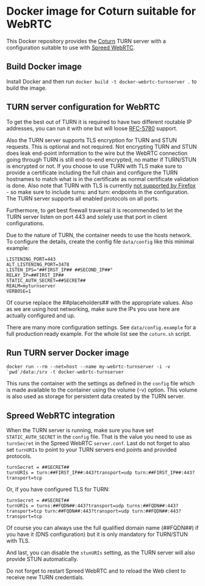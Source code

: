 # Docker image for Coturn suitable for WebRTC

This Docker repository provides the [Coturn](https://github.com/coturn/coturn) TURN server with a configuration suitable to use with [Spreed WebRTC](https://github.com/strukturag/spreed-webrtc).

## Build Docker image

Install Docker and then run `docker build -t docker-webrtc-turnserver .` to build the image.

## TURN server configuration for WebRTC

To get the best out of TURN it is required to have two different routable IP addresses, you can run it with one but will loose [RFC-5780](https://tools.ietf.org/html/rfc5780) support.

Also the TURN server supports TLS encryption for TURN and STUN requests. This is optional and not required. Not encrypting TURN and STUN does leak end-point information to the wire but the WebRTC connection going through TURN is still end-to-end encrypted, no matter if TURN/STUN is encrypted or not. If you choose to use TURN with TLS make sure to provide a certificate including the full chain and configure the TURN hostnames to match what is in the certificate as normal certificate validation is done. Also note that TURN with TLS is currently [not supported by Firefox](https://bugzilla.mozilla.org/show_bug.cgi?id=1056934) - so make sure to include turns: and turn: endpoints in the configuration. The TURN server supports all enabled protocols on all ports.

Furthermore, to get best firewall traversal it is recommended to let the TURN server listen on port 443 and solely use that port in client configurations.

Due to the nature of TURN, the container needs to use the hosts network. To  configure the details, create the config file `data/config` like this minimal example:

```
LISTENING_PORT=443
ALT_LISTENING_PORT=3478
LISTEN_IPS="##FIRST_IP## ##SECOND_IP##"
RELAY_IP=##FIRST_IP##
STATIC_AUTH_SECRET=##SECRET##
REALM=myturnserver
VERBOSE=1
```

Of course replace the ##placeholders## with the appropriate values. Also as we are using host networking, make sure the IPs you use here are actually configured and up.

There are many more configuration settings. See `data/config.example` for a full production ready example. For the whole list see the `coturn.sh` script.


## Run TURN server Docker image

```
docker run --rm --net=host --name my-webrtc-turnserver -i -v `pwd`/data:/srv -t docker-webrtc-turnserver
```

This runs the container with the settings as defined in the `config` file which is  made available to the container using the volume (-v) option. This volume is also used as storage for persistent data created by the TURN server.


## Spreed WebRTC integration

When the TURN server is running, make sure you have set `STATIC_AUTH_SECRET` in the `config` file. That is the value you need to use as `turnSecret` in the Spreed WebRTC `server.conf`. Last do not forget to also set `turnURIs` to point to your TURN servers end points and provided protocols.

```
turnSecret = ##SECRET##
turnURIs = turn:##FIRST_IP##:443?transport=udp turn:##FIRST_IP##:443?transport=tcp
```

Or, if you have configured TLS for TURN:

```
turnSecret = ##SECRET##
turnURIs = turns:##FQDN##:443?transport=udp turns:##FQDN##:443?transport=tcp turn:##FQDN##:443?transport=udp turn:##FQDN##:443?transport=tcp
```

Of course you can always use the full qualified domain name (##FQDN##) if you have it (DNS configuration) but it is only mandatory for TURN/STUN with TLS.

And last, you can disable the `stunURIs` setting, as the TURN server will also provide STUN automatically.

Do not forget to restart Spreed WebRTC and to reload the Web client to receive new TURN credentials.

